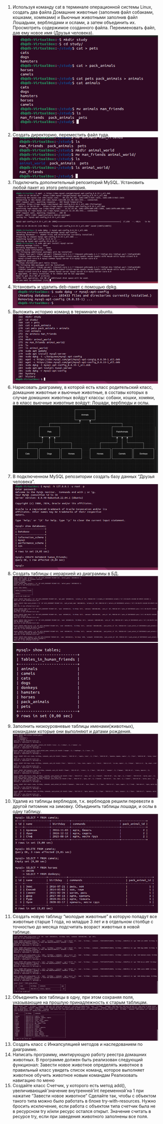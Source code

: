 1. Используя команду cat в терминале операционной системы Linux, 
создать два файла Домашние животные (заполнив файл собаками, кошками, хомяками)
и Вьючные животными заполнив файл Лошадьми, верблюдами и ослами, а затем объединить их. 
Просмотреть содержимое созданного файла. 
Переименовать файл, дав ему новое имя (Друзья человека).
![1.png](screenshots%2F1.png)
2. Создать директорию, переместить файл туда.
![2.png](screenshots%2F2.png)
3. Подключить дополнительный репозиторий MySQL. 
Установить любой пакет из этого репозитория.
![3-4.png](screenshots%2F3-4.png)
4. Установить и удалить deb-пакет с помощью dpkg.
![5.png](screenshots%2F5.png)
5. Выложить историю команд в терминале ubuntu.
![6.png](screenshots%2F6.png)
6. Нарисовать диаграмму, в которой есть класс родительский класс, 
домашние животные и вьючные животные, 
в составы которых в случае домашних животных войдут классы: 
собаки, кошки, хомяки, а в класс вьючные животные войдут: 
Лошади, верблюды и ослы.
![diagramma.png](screenshots%2Fdiagramma.png)
7. В подключенном MySQL репозитории создать базу данных “Друзья человека”.
![7.png](screenshots%2F7.png)
8. Создать таблицы с иерархией из диаграммы в БД.
![8.png](screenshots%2F8.png)
![9.png](screenshots%2F9.png)
9. Заполнить низкоуровневые таблицы именами(животных), 
командами которые они выполняют и датами рождения.
![10.png](screenshots%2F10.png)
10. Удалив из таблицы верблюдов, т.к. верблюдов решили перевезти 
в другой питомник на зимовку. 
Объединить таблицы лошади, и ослы в одну таблицу.
![11.png](screenshots%2F11.png)
11. Создать новую таблицу “молодые животные” в которую попадут 
все животные старше 1 года, но младше 3 лет и в отдельном столбце 
с точностью до месяца подсчитать возраст животных в новой таблице.
![12.png](screenshots%2F12.png)
12. Объединить все таблицы в одну, при этом сохраняя поля, 
указывающие на прошлую принадлежность к старым таблицам.
![13.png](screenshots%2F13.png)
13. Создать класс с Инкапсуляцией методов и наследованием по диаграмме.
14. Написать программу, имитирующую работу реестра домашних животных. 
В программе должен быть реализован следующий функционал:
    Завести новое животное
    определять животное в правильный класс
    увидеть список команд, которое выполняет животное
    обучить животное новым командам
    Реализовать навигацию по меню
15. Создайте класс Счетчик, у которого есть метод add(), 
увеличивающий̆ значение внутренней̆ int переменной̆ на 1 
при нажатие “Завести новое животное” 
Сделайте так, чтобы с объектом такого типа можно было работать 
в блоке try-with-resources. 
Нужно бросить исключение, если работа с объектом типа счетчик 
была не в ресурсном try и/или ресурс остался открыт. 
Значение считать в ресурсе try, если при заведения животного заполнены все поля.